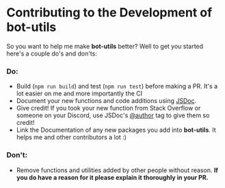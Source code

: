# Contributing to the Development of **bot-utils**
So you want to help me make **bot-utils** better? Well to get you started here's a couple do's and don'ts:

### Do:
- Build (`npm run build`) and test (`npm run test`) before making a PR. It's a lot easier on me and more importantly the CI
- Document your new functions and code additions using [JSDoc](https://jsdoc.app/).
- Give credit! If you took your new function from Stack Overflow or someone on your Discord, use JSDoc's [@author](https://jsdoc.app/tags-author.html) tag to give them so credit!
- Link the Documentation of any new packages you add into **bot-utils**. It helps me and other contributors a lot :)

### Don't:
- Remove functions and utilities added by other people without reason. __If you do have a reason for it please explain it thoroughly in your PR.__